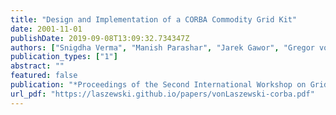 ```yaml
---
title: "Design and Implementation of a CORBA Commodity Grid Kit"
date: 2001-11-01
publishDate: 2019-09-08T13:09:32.734347Z
authors: ["Snigdha Verma", "Manish Parashar", "Jarek Gawor", "Gregor von Laszewski"]
publication_types: ["1"]
abstract: ""
featured: false
publication: "*Proceedings of the Second International Workshop on Grid Computing (GRID'01)*"
url_pdf: "https://laszewski.github.io/papers/vonLaszewski-corba.pdf"
---
```


